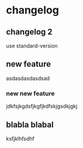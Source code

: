 # changelog

## changelog 2
use standard-version

## new feature
asdasdasdasdsad

### new new feature
jdkfsjkgdsfjkgfjkdfskjgsdkjgkj

## blabla blabal
ksfjklhfsdhf